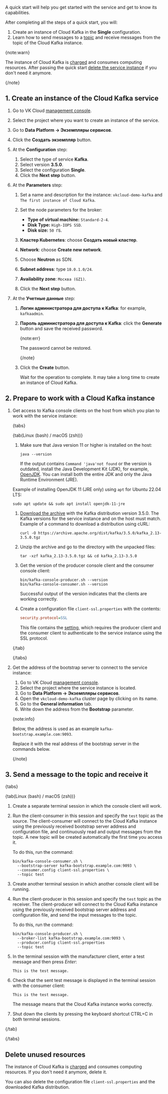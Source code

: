 A quick start will help you get started with the service and get to know its capabilities.

After completing all the steps of a quick start, you will:

1. Create an instance of Cloud Kafka in the **Single** configuration.
1. Learn how to send messages to a [topic](https://kafka.apache.org/documentation/#intro_concepts_and_terms) and receive messages from the topic of the Cloud Kafka instance.

{note:warn}

The instance of Cloud Kafka is [charged](../tariffication) and consumes computing resources. After passing the quick start [delete the service instance](#delete_unused_resources) if you don't need it anymore.

{/note}

## 1. Create an instance of the Cloud Kafka service

1. Go to VK Cloud [management console](https://msk.cloud.vk.com/app/en/).
1. Select the project where you want to create an instance of the service.
1. Go to **Data Platform → Экземпляры сервисов**.
1. Click the **Создать экземпляр** button.
1. At the **Configuration** step:

   1. Select the type of service **Kafka**.
   1. Select version **3.5.0**.
   1. Select the configuration **Single**.
   1. Click the **Next step** button.

1. At the **Parameters** step:

   1. Set a name and description for the instance: `vkcloud-demo-kafka` and `The first instance of Cloud Kafka`.
   1. Set the node parameters for the broker:

      - **Type of virtual machine:** `Standard-2-4`.
      - **Disk Type:** `High-IOPS SSD`.
      - **Disk size:** `50 ГБ`.

   1. **Кластер Kubernetes**: choose **Создать новый кластер**.
   1. **Network**: choose **Create new network**.
   1. Choose **Neutron** as SDN.
   1. **Subnet address**: type `10.0.1.0/24`.
   1. **Availability zone**: `Москва (GZ1)`.
   1. Click the **Next step** button.

1. At the **Учетные данные** step:

   1. **Логин администратора для доступа к Kafka**: for example, `kafkaadmin`.
   1. **Пароль администратора для доступа к Kafka**: click the **Generate** button and save the received password.

      {note:err}

      The password cannot be restored.

      {/note}

   1. Click the **Create** button.

      Wait for the operation to complete. It may take a long time to create an instance of Cloud Kafka.

## 2. Prepare to work with a Cloud Kafka instance

1. Get access to Kafka console clients on the host from which you plan to work with the service instance:

   {tabs}

   {tab(Linux (bash) / macOS (zsh))}

   1. Make sure that Java version 11 or higher is installed on the host:

      ```console
      java --version
      ```

      If the output contains `Command 'java'not found` or the version is outdated, install the Java Development Kit (JDK), for example, [OpenJDK](https://openjdk.org/install/). You can install both the entire JDK and only the Java Runtime Environment (JRE).

     Example of installing OpenJDK 11 (JRE only) using `apt` for Ubuntu 22.04 LTS:

      ```console
      sudo apt update && sudo apt install openjdk-11-jre
      ```

   1. [Download the archive](https://archive.apache.org/dist/kafka/3.5.0/kafka_2.13-3.5.0.tgz) with the Kafka distribution version 3.5.0. The Kafka versions for the service instance and on the host must match. Example of a command to download a distribution using cURL:

      ```console
      curl -O https://archive.apache.org/dist/kafka/3.5.0/kafka_2.13-3.5.0.tgz
      ```

   1. Unzip the archive and go to the directory with the unpacked files:

      ```console
      tar -xzf kafka_2.13-3.5.0.tgz && cd kafka_2.13-3.5.0
      ```

   1. Get the version of the producer console client and the consumer console client:

      ```console
      bin/kafka-console-producer.sh --version
      bin/kafka-console-consumer.sh --version
      ```

      Successful output of the version indicates that the clients are working correctly.

   1. Create a configuration file `client-ssl.properties` with the contents:

      ```ini
      security.protocol=SSL
      ```

      This file contains the [setting](https://kafka.apache.org/documentation/#security_configclients), which requires the producer client and the consumer client to authenticate to the service instance using the SSL protocol.

   {/tab}

   {/tabs}

1. Get the address of the bootstrap server to connect to the service instance:

   1. Go to VK Cloud [management console](https://msk.cloud.vk.com/app/en/).
   1. Select the project where the service instance is located.
   1. Go to **Data Platform → Экземпляры сервисов**.
   1. Open the `vkcloud-demo-kafka` cluster page by clicking on its name.
   1. Go to the **General information** tab.
   1. Write down the address from the **Bootstrap** parameter.

   {note:info}

   Below, the address is used as an example `kafka-bootstrap.example.com:9093`.

   Replace it with the real address of the bootstrap server in the commands below.

   {/note}

## 3. Send a message to the topic and receive it

{tabs}

{tab(Linux (bash) / macOS (zsh))}

1. Create a separate terminal session in which the console client will work.
1. Run the client-consumer in this session and specify the `test` topic as the source. The client-consumer will connect to the Cloud Kafka instance using the previously received bootstrap server address and configuration file, and continuously read and output messages from the topic. A new topic will be created automatically the first time you access it.

   To do this, run the command:

   ```console
   bin/kafka-console-consumer.sh \
     --bootstrap-server kafka-bootstrap.example.com:9093 \
     --consumer.config client-ssl.properties \
     --topic test
   ```

1. Create another terminal session in which another console client will be running.
1. Run the client-producer in this session and specify the `test` topic as the receiver. The client-producer will connect to the Cloud Kafka instance using the previously received bootstrap server address and configuration file, and send the input messages to the topic.

   To do this, run the command:

   ```console
   bin/kafka-console-producer.sh \
     --broker-list kafka-bootstrap.example.com:9093 \
     --producer.config client-ssl.properties
     --topic test
   ```

1. In the terminal session with the manufacturer client, enter a test message and then press _Enter_:

   ```text
   This is the test message.
   ```

1. Check that the sent test message is displayed in the terminal session with the consumer client:

   ```text
   This is the test message.
   ```

   The message means that the Cloud Kafka instance works correctly.

1. Shut down the clients by pressing the keyboard shortcut CTRL+C in both terminal sessions.

{/tab}

{/tabs}

## Delete unused resources

The instance of Cloud Kafka is [charged](../tariffication) and consumes computing resources. If you don't need it anymore, delete it.

You can also delete the configuration file `client-ssl.properties` and the downloaded Kafka distribution.
